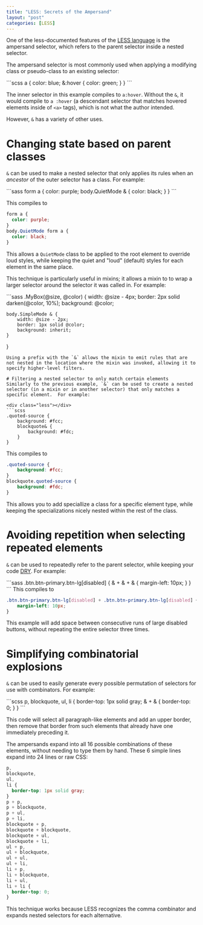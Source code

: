 ```yaml
---
title: "LESS: Secrets of the Ampersand"
layout: "post"
categories: [LESS]
---
```

One of the less-documented features of the [LESS language](http://lesscss.org) is the ampersand selector, which refers to the parent selector inside a nested selector.

The ampersand selector is most commonly used when applying a modifying class or pseudo-class to an existing selector:

<div class="less"></div>
```scss
a {
	color: blue;
	&:hover {
		color: green;
	}
}
```

The inner selector in this example compiles to `a:hover`.  Without the `&`, it would compile to `a :hover` (a descendant selector that matches hovered elements inside of `<a>` tags), 
  which is not what the author intended.

However, `&` has a variety of other uses.

# Changing state based on parent classes

`&` can be used to make a nested selector that only applies its rules when an _ancestor_ of the outer selector has a class.  For example:

<div class="less"></div>
```sass
form a {
	color: purple;
	body.QuietMode & {
		color: black;
	}
}
```

This compiles to

```css
form a {
  color: purple;
}
body.QuietMode form a {
  color: black;
}
```

This allows a `QuietMode` class to be applied to the root element to override loud styles, while keeping the quiet and "loud" (default) styles for each element in the same place.

This technique is particularly useful in mixins; it allows a mixin to to wrap a larger selector around the selector it was called in.  For example:

<div class="less"></div>
```sass
.MyBox(@size, @color) {
	width: @size - 4px;
	border: 2px solid darken(@color, 10%);
	background: @color;

	body.SimpleMode & {
		width: @size - 2px;
		border: 1px solid @color;
		background: inherit;
	}
}
```
Using a prefix with the `&` allows the mixin to emit rules that are not nested in the location where the mixin was invoked, allowing it to specify higher-level filters.

# Filtering a nested selector to only match certain elements
Similarly to the previous example, `&` can be used to create a nested selector (in a mixin or in another selector) that only matches a specific element.  For example:

<div class="less"></div>
```scss
.quoted-source {
	background: #fcc;
	blockquote& {
		background: #fdc;
	}
}
```

This compiles to 

```css
.quoted-source {
	background: #fcc;
}
blockquote.quoted-source {
	background: #fdc;
}
```

This allows you to add speciallize a class for a specific element type, while keeping the specializations nicely nested within the rest of the class.

# Avoiding repetition when selecting repeated elements
`&` can be used to repeatedly refer to the parent selector, while keeping your code [DRY](https://en.wikipedia.org/wiki/Don%27t_repeat_yourself "Don't repeat yourself").  For example:

<div class="less"></div>
```sass
.btn.btn-primary.btn-lg[disabled] {
	& + & + & {
		margin-left: 10px;
	}
}
```
This compiles to

```css
.btn.btn-primary.btn-lg[disabled] + .btn.btn-primary.btn-lg[disabled] + .btn.btn-primary.btn-lg[disabled] {
	margin-left: 10px;
}
```

This example will add space between consecutive runs of large disabled buttons, without repeating the entire selector three times.

# Simplifying combinatorial explosions

`&` can be used to easily generate every possible permutation of selectors for use with combinators.  For example:

<div class="less"></div>
```scss
p, blockquote, ul, li {
	border-top: 1px solid gray;
	& + & {
		border-top: 0;
	}
}
```

This code will select all paragraph-like elements and add an upper border, then remove that border from such elements that already have one immediately preceding it.

The ampersands expand into all 16 possible combinations of these elements, without needing to type them by hand.  These 6 simple lines expand into 24 lines or raw CSS:

```css
p,
blockquote,
ul,
li {
  border-top: 1px solid gray;
}
p + p,
p + blockquote,
p + ul,
p + li,
blockquote + p,
blockquote + blockquote,
blockquote + ul,
blockquote + li,
ul + p,
ul + blockquote,
ul + ul,
ul + li,
li + p,
li + blockquote,
li + ul,
li + li {
  border-top: 0;
}
```

This technique works because LESS recognizes the comma combinator and expands nested selectors for each alternative.